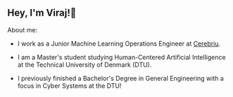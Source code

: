 ## Hey, I'm Viraj!👋 

About me:

- I work as a Junior Machine Learning Operations Engineer at [Cerebriu](https://www.cerebriu.com/).
  
- I am a Master's student studying Human-Centered Artificial Intelligence at the Technical University of Denmark (DTU).
  
- I previously finished a Bachelor's Degree in General Engineering with a focus in Cyber Systems at the DTU!
